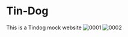 # Tin-Dog
This is a Tindog mock website
![0001](https://user-images.githubusercontent.com/71970378/104874558-3a5cb080-5979-11eb-95f9-6e5e58f0395e.jpg)
![0002](https://user-images.githubusercontent.com/71970378/104874574-40529180-5979-11eb-9f88-ffb988fe9f09.jpg)
